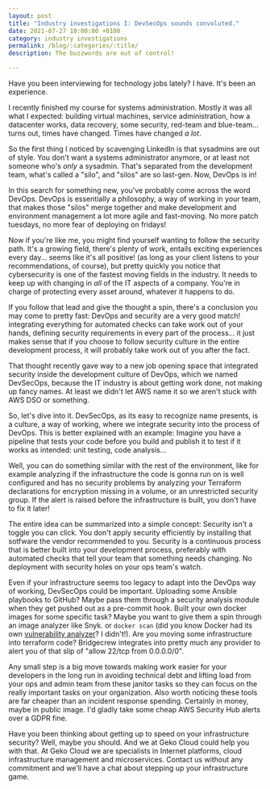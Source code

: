 ```yaml
---
layout: post
title: "Industry investigations I: DevSecOps sounds convoluted."
date: 2021-07-27 10:00:00 +0100
category: industry investigations
permalink: /blog/:categories/:title/
description: The buzzwords are out of control!

---
```


Have you been interviewing for technology jobs lately? I have. It's been an experience.

I recently finished my course for systems administration. Mostly it was all what I expected: building virtual machines, service administration, how a datacenter works, data recovery, some security, red-team and blue-team... turns out, times have changed. Times have changed *a lot*.

So the first thing I noticed by scavenging LinkedIn is that sysadmins are out of style. You don't want a systems administrator anymore, or at least not someone who's *only* a sysadmin. That's separated from the development team, what's called a "silo", and "silos" are so last-gen. Now, DevOps is in!

In this search for something new, you've probably come across the word DevOps. DevOps is essentially a philosophy, a way of working in your team, that makes those "silos" merge together and make development and environment management a lot more agile and fast-moving. No more  patch tuesdays, no more fear of deploying on fridays!

Now if you're like me, you might find yourself wanting to follow the security path. It's a growing field, there's plenty of work, entails exciting experiences every day... seems like it's all positive! (as long as your client listens to your recommendations, of course), but pretty quickly you notice that cybersecurity is one of the fastest moving fields in the industry. It needs to keep up with changing in *all* of the IT aspects of a company. You're in charge of protecting every asset around, whatever it happens to do.

If you follow that lead and give the thought a spin, there's a conclusion you may come to pretty fast: DevOps and security are a very good match! integrating everything for automated checks can take work out of your hands, defining security requirements in every part of the process... it just makes sense that if you choose to follow security culture in the entire development process, it will probably take work out of you after the fact.

That thought recently gave way to a new job opening space that integrated security inside the development culture of DevOps, which we named DevSecOps, because the IT industry is about getting work done, not making up fancy names. At least we didn't let AWS name it so we aren't stuck with AWS DSO or something.

So, let's dive into it. DevSecOps, as its easy to recognize name presents, is a culture, a way of working, where we integrate security into the process of DevOps. This is better explained with an example: Imagine you have a pipeline that tests your code before you build and publish it to test if it works as intended: unit testing, code analysis... 

Well, you can do something similar with the rest of the environment, like for example analyzing if the infrastructure the code is gonna run on is well configured and has no security problems by analyzing your Terraform declarations for encryption missing in a volume, or an unrestricted security group. If the alert is raised before the infrastructure is built, you don't have to fix it later!

The entire idea can be summarized into a simple concept: Security isn't a toggle you can click. You don't apply security efficiently by installing that sotfware the vendor recommended to you. Security is a continuous process that is better built into your development process, preferably with automated checks that tell your team that something needs changing. No deployment with security holes on your ops team's watch.

Even if your infrastructure seems too legacy to adapt into the DevOps way of working, DevSecOps could be important. Uploading some Ansible playbooks to GitHub? Maybe pass them through a security analysis module when they get pushed out as a pre-commit hook. Built your own docker images for some specific task? Maybe you want to give them a spin through an image analyzer like Snyk. or `docker scan` (did you know Docker had its own [vulnerability analyzer](https://docs.docker.com/engine/scan/)? I didn't!). Are you moving some infrastructure into terraform code? Bridgecrew integrates into pretty much any provider to alert you of that slip of "allow 22/tcp from 0.0.0.0/0".

Any small step is a big move towards making work easier for your developers in the long run in avoiding technical debt and lifting load from your ops and admin team from these janitor tasks so they can focus on the really important tasks on your organization. Also worth noticing these tools are far cheaper than an incident response spending. Certainly in money, maybe in public image. I'd gladly take some cheap AWS Security Hub alerts over a GDPR fine.

Have you been thinking about getting up to speed on your infrastructure security? Well, maybe you should. And we at Geko Cloud could help you with that. At Geko Cloud we are specialists in Internet platforms, cloud infrastructure management and microservices. Contact us without any commitment and we'll have a chat about stepping up your infrastructure game.
